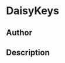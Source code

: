 # DaisyKeys

## Author

<!-- Insert Your Name Here -->

## Description

<!-- Describe your example here -->
